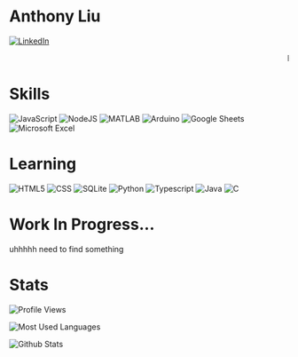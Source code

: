 # <span title="Hey, that's me :D">Anthony Liu</span>
[![LinkedIn](https://img.shields.io/badge/LinkedIn-%230077B5.svg?logo=linkedin&logoColor=white&style=for-the-badge)](https://www.linkedin.com/in/anthony-liu-74b858201//)

<marquee>BREAKING NEWS! This is pretty cool to look at for a while.</marquee>

# Skills
![JavaScript](https://img.shields.io/badge/javascript-%23323330.svg?style=for-the-badge&logo=javascript&logoColor=%23F7DF1E)
![NodeJS](https://img.shields.io/badge/node.js-6DA55F?style=for-the-badge&logo=node.js&logoColor=white)
![MATLAB](https://cdn.discordapp.com/attachments/251816470529441792/1020493542604419144/MATLAB-D95319.png)
![Arduino](https://img.shields.io/badge/Arduino-00979D?style=for-the-badge&logo=Arduino&logoColor=white)
![Google Sheets](https://img.shields.io/badge/Google%20Sheets-34A853?style=for-the-badge&logo=google-sheets&logoColor=white)
![Microsoft Excel](https://img.shields.io/badge/Microsoft_Excel-217346?style=for-the-badge&logo=microsoft-excel&logoColor=white)

# Learning
![HTML5](https://img.shields.io/badge/html5-%23E34F26.svg?style=for-the-badge&logo=html5&logoColor=white)
![CSS](https://img.shields.io/badge/CSS3-1572B6?style=for-the-badge&logo=css3&logoColor=white)
![SQLite](https://img.shields.io/badge/SQLite-07405E?style=for-the-badge&logo=sqlite&logoColor=white)
![Python](https://img.shields.io/badge/Python-FFD43B?style=for-the-badge&logo=python&logoColor=blue)
![Typescript](https://img.shields.io/badge/TypeScript-007ACC?style=for-the-badge&logo=typescript&logoColor=white)
![Java](https://img.shields.io/badge/java-%23ED8B00.svg?style=for-the-badge&logo=java&logoColor=white)
![C](https://img.shields.io/badge/C-00599C?style=for-the-badge&logo=c&logoColor=white)

# Work In Progress...
uhhhhh need to find something

# Stats
![Profile Views](https://komarev.com/ghpvc/?username=dosxjsl&style=for-the-badge)

![Most Used Languages](https://github-readme-stats.vercel.app/api/top-langs/?username=dosxjsl&theme=react&hide_border=false&include_all_commits=false&count_private=false)

![Github Stats](https://github-readme-stats.vercel.app/api?username=dosxjsl&theme=react&hide_border=false&include_all_commits=false&count_private=false)